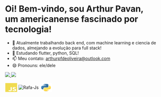 # Oi! Bem-vindo, sou Arthur Pavan, um americanense fascinado por tecnologia!


- 🔭 Atualmente trabalhando back end, com machine learning e ciencia de dados, almejando a evolução para full stack!
- 🌱 Estudando flutter, python, SQL!
- 📫 Meu contato: arthurpfdeoliveira@outlook.com
- 😄 Pronouns: ele/dele

<div>
  <a href="https://github.com/Arthur3121">
    <img height="180em" src="https://github-readme-stats.vercel.app/api?username=arthur3121&show_icons=true&theme=dracula&include_all_commits=true&count_private=true"/>
    <img height="180em" src="https://github-readme-stats.vercel.app/api/top-langs/?username=arthur3121&layout=compact&langs_count=16&theme=dracula"/>
  </a>
</div>


<div style="display: inline_block"><br>
  <img align="center" alt="Rafa-Js" height="30" width="40" src="https://raw.githubusercontent.com/devicons/devicon/master/icons/javascript/javascript-plain.svg">
  <img align="center" alt="Rafa-Js" height="30" width="40" src="https://cdn.jsdelivr.net/gh/devicons/devicon@latest/icons/flutter/flutter-original.svg">
  <img align="center" alt="Rafa-Python" height="30" width="40" src="https://raw.githubusercontent.com/devicons/devicon/master/icons/python/python-original.svg">
</div>

